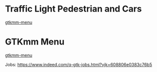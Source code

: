 
# Traffic Light Pedestrian and Cars
[gtkmm-menu](https://private-user-images.githubusercontent.com/98550/367534459-100441a7-12c9-4a1a-90bf-1e069356cd96.webm)

# GTKmm Menu
[gtkmm-menu](https://private-user-images.githubusercontent.com/98550/363464788-da6aa7d9-833a-41a7-a814-4020461ab042.webm)




Jobs: https://www.indeed.com/q-gtk-jobs.html?vjk=608806e0383c76b5
